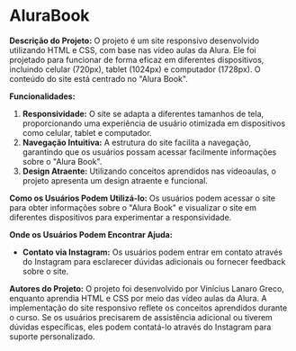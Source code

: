 # AluraBook
**Descrição do Projeto:**
O projeto é um site responsivo desenvolvido utilizando HTML e CSS, com base nas vídeo aulas da Alura. Ele foi projetado para funcionar de forma eficaz em diferentes dispositivos, incluindo celular (720px), tablet (1024px) e computador (1728px). O conteúdo do site está centrado no "Alura Book".

**Funcionalidades:**
1. **Responsividade:** O site se adapta a diferentes tamanhos de tela, proporcionando uma experiência de usuário otimizada em dispositivos como celular, tablet e computador.
2. **Navegação Intuitiva:** A estrutura do site facilita a navegação, garantindo que os usuários possam acessar facilmente informações sobre o "Alura Book".
3. **Design Atraente:** Utilizando conceitos aprendidos nas videoaulas, o projeto apresenta um design atraente e funcional.

**Como os Usuários Podem Utilizá-lo:**
Os usuários podem acessar o site para obter informações sobre o "Alura Book" e visualizar o site em diferentes dispositivos para experimentar a responsividade.

**Onde os Usuários Podem Encontrar Ajuda:**
- **Contato via Instagram:** Os usuários podem entrar em contato através do Instagram para esclarecer dúvidas adicionais ou fornecer feedback sobre o site.

**Autores do Projeto:**
O projeto foi desenvolvido por Vinícius Lanaro Greco, enquanto aprendia HTML e CSS por meio das vídeo aulas da Alura. A implementação do site responsivo reflete os conceitos aprendidos durante o curso. 
Se os usuários precisarem de assistência adicional ou tiverem dúvidas específicas, eles podem contatá-lo através do Instagram para suporte personalizado.
